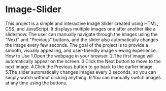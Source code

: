 # Image-Slider
This project is a simple and interactive Image Slider created using HTML, CSS, and JavaScript. It displays multiple images one after another like a slideshow. The user can manually navigate through the images using the "Next" and "Previous" buttons, and the slider also automatically changes the image every few seconds. The goal of the project is to provide a smooth, visually appealing, and user-friendly image viewing experience.
How to Use
1.Open the webpage in your browser.
2.The first image will automatically appear on the screen.
3.Click the Next button to move to the next image.
4.Click the Previous button to go back to the earlier image.
5.The slider automatically changes images every 3 seconds, so you can simply watch without clicking anything.
6.You can manually switch images at any time using the buttons.
